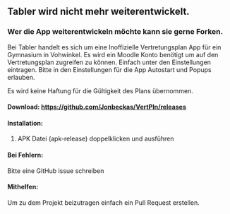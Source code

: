 ## Tabler wird nicht mehr weiterentwickelt.
### Wer die App weiterentwickeln möchte kann sie gerne Forken.



Bei Tabler handelt es sich um eine Inoffizielle Vertretungsplan App für ein Gymnasium in Vohwinkel.
Es wird ein Moodle Konto benötigt um auf den Vertretungsplan zugreifen zu können. Einfach unter den Einstellungen eintragen.
Bitte in den Einstellungen für die App Autostart und Popups erlauben.

Es wird keine Haftung für die Gültigkeit des Plans übernommen.

#### Download: https://github.com/Jonbeckas/VertPln/releases

#### Installation: 
1. APK Datei (apk-release) doppelklicken und ausführen

#### Bei Fehlern:
   Bitte eine GitHub issue schreiben

#### Mithelfen:

Um zu dem Projekt beizutragen einfach ein Pull Request erstellen.
